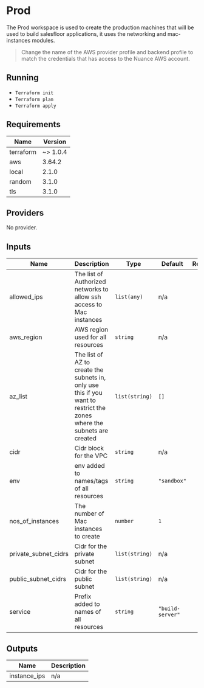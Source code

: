 # Prod  
The Prod workspace is used to create the production machines that will be used to build salesfloor applications, it uses the networking and mac-instances modules.
> Change the name of the AWS provider profile and backend profile to match the credentials that has access to the Nuance AWS account.
## Running
- `Terraform init`
- `Terraform plan`
- `Terraform apply`

## Requirements

| Name | Version |
|------|---------|
| terraform | ~> 1.0.4 |
| aws | 3.64.2 |
| local | 2.1.0 |
| random | 3.1.0 |
| tls | 3.1.0 |

## Providers

No provider.

## Inputs

| Name | Description | Type | Default | Required |
|------|-------------|------|---------|:--------:|
| allowed\_ips | The list of Authorized networks to allow ssh access to Mac instances | `list(any)` | n/a | yes |
| aws\_region | AWS region used for all resources | `string` | n/a | yes |
| az\_list | The list of AZ to create the subnets in, only use this if you want to restrict the zones where the subnets are created | `list(string)` | `[]` | no |
| cidr | Cidr block for the VPC | `string` | n/a | yes |
| env | env added to names/tags of all resources | `string` | `"sandbox"` | no |
| nos\_of\_instances | The number of Mac instances to create | `number` | `1` | no |
| private\_subnet\_cidrs | Cidr for the private subnet | `list(string)` | n/a | yes |
| public\_subnet\_cidrs | Cidr for the public subnet | `list(string)` | n/a | yes |
| service | Prefix added to names of all resources | `string` | `"build-server"` | no |

## Outputs

| Name | Description |
|------|-------------|
| instance\_ips | n/a |

